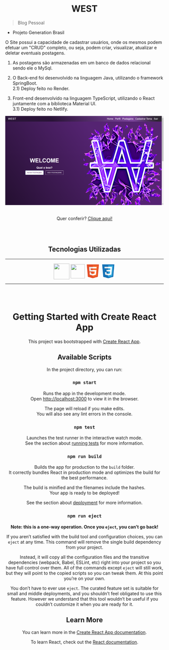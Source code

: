 <div align="center">
 <h1>WEST</h1>
</div>
<blockquote>Blog Pessoal</blockquote>

- Projeto Generation Brasil

O Site possui a capacidade de cadastrar usuários,
onde os mesmos podem efetuar um "CRUD" completo,
ou seja, podem criar, visualizar, atualizar e 
deletar eventuais postagens.

1) As postagens são armazenadas em um banco de 
dados relacional sendo ele o MySql.

2) O Back-end foi desenvolvido na linguagem Java,
utilizando o framework SpringBoot.<br>
2.1) Deploy feito no Render.

3) Front-end desenvolvido na linguagem TypeScript,
utilizando o React juntamente com a biblioteca Material UI.<br>
3.1) Deploy feito no Netlify.

<div align="center">
       <img src="https://github.com/Wessslima/img/blob/main/fotosRead/Blog-West.png"/>
       <br>
       <br>
       <p>Quer conferir? <a href="https://westprado.netlify.app/">Clique aqui!</a></p>
<br>
<br>

## Tecnologias Utilizadas
<hr>

<img align="center" height="50" width="50" src="https://cdn.jsdelivr.net/gh/devicons/devicon/icons/react/react-original-wordmark.svg" />
<img align="center" height="45" width="45" src="https://cdn.jsdelivr.net/gh/devicons/devicon/icons/typescript/typescript-plain.svg" />
<img align="center" alt="HTML" height="45" width="45" src="https://raw.githubusercontent.com/devicons/devicon/master/icons/html5/html5-original.svg">
<img align="center" alt="CSS" height="45" width="45" src="https://raw.githubusercontent.com/devicons/devicon/master/icons/css3/css3-original.svg">
<br>
<hr>
<br>
<br>



# Getting Started with Create React App

This project was bootstrapped with [Create React App](https://github.com/facebook/create-react-app).

## Available Scripts

In the project directory, you can run:

### `npm start`

Runs the app in the development mode.\
Open [http://localhost:3000](http://localhost:3000) to view it in the browser.

The page will reload if you make edits.\
You will also see any lint errors in the console.

### `npm test`

Launches the test runner in the interactive watch mode.\
See the section about [running tests](https://facebook.github.io/create-react-app/docs/running-tests) for more information.

### `npm run build`

Builds the app for production to the `build` folder.\
It correctly bundles React in production mode and optimizes the build for the best performance.

The build is minified and the filenames include the hashes.\
Your app is ready to be deployed!

See the section about [deployment](https://facebook.github.io/create-react-app/docs/deployment) for more information.

### `npm run eject`

**Note: this is a one-way operation. Once you `eject`, you can’t go back!**

If you aren’t satisfied with the build tool and configuration choices, you can `eject` at any time. This command will remove the single build dependency from your project.

Instead, it will copy all the configuration files and the transitive dependencies (webpack, Babel, ESLint, etc) right into your project so you have full control over them. All of the commands except `eject` will still work, but they will point to the copied scripts so you can tweak them. At this point you’re on your own.

You don’t have to ever use `eject`. The curated feature set is suitable for small and middle deployments, and you shouldn’t feel obligated to use this feature. However we understand that this tool wouldn’t be useful if you couldn’t customize it when you are ready for it.

## Learn More

You can learn more in the [Create React App documentation](https://facebook.github.io/create-react-app/docs/getting-started).

To learn React, check out the [React documentation](https://reactjs.org/).
